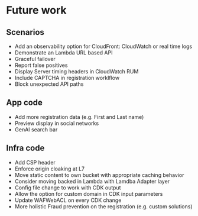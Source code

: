 # Future work

## Scenarios  

* Add an observability option for CloudFront: CloudWatch or real time logs
* Demonstrate an Lambda URL based API
* Graceful failover
* Report false positives 
* Display Server timing headers in CloudWatch RUM
* Include CAPTCHA in registration worklflow
* Block unexpected API paths

## App code
* Add more registration data (e.g. First and Last name)
* Preview display in social networks
* GenAI search bar

## Infra code
* Add CSP header
* Enforce origin cloaking at L7
* Move static content to own bucket with appropriate caching behavior
* Consider moving backed in Lambda with Lamdba Adapter layer
* Config file change to work with CDK output
* Allow the option for custom domain in CDK input parameters
* Update WAFWebACL on every CDK change
* More holistic Fraud prevention on the registration (e.g. custom solutions)
